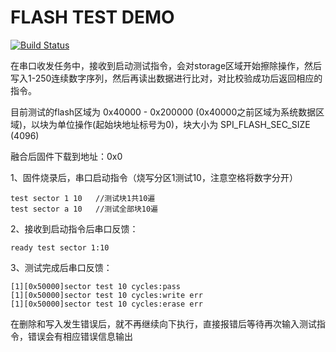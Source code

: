 
# FLASH TEST DEMO

[![Build Status](https://github.com/Qitas/ESP-TEST/workflows/ci/badge.svg)](https://github.com/Qitas/ESP-TEST/actions)

在串口收发任务中，接收到启动测试指令，会对storage区域开始擦除操作，然后写入1-250连续数字序列，然后再读出数据进行比对，对比校验成功后返回相应的指令。

目前测试的flash区域为 0x40000 - 0x200000 (0x40000之前区域为系统数据区域)，以块为单位操作(起始块地址标号为0)，块大小为 SPI_FLASH_SEC_SIZE (4096)

融合后固件下载到地址：0x0


1、固件烧录后，串口启动指令（烧写分区1测试10，注意空格将数字分开）
```
test sector 1 10   //测试块1共10遍
test sector a 10   //测试全部块10遍
```

2、接收到启动指令后串口反馈：

```
ready test sector 1:10
```

3、测试完成后串口反馈：
```
[1][0x50000]sector test 10 cycles:pass
[1][0x50000]sector test 10 cycles:write err
[1][0x50000]sector test 10 cycles:erase err
```


在删除和写入发生错误后，就不再继续向下执行，直接报错后等待再次输入测试指令，错误会有相应错误信息输出

